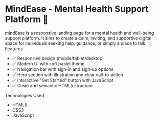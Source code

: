 # MindEase - Mental Health Support Platform 🌿

mindEase is a responsive landing page for a mental health and well-being support platform. It aims to create a calm, inviting, and supportive digital space for individuals seeking help, guidance, or simply a place to talk.
 💡 Features

- ✅ Responsive design (mobile/tablet/desktop)
- ✅ Modern UI with soft pastel theme
- ✅ Navigation bar with sign-in and sign-up options
- ✅ Hero section with illustration and clear call-to-action
- ✅ Interactive "Get Started" button with JavaScript
- ✅ Clean and semantic HTML5 structure

Technologies Used
- HTML5
- CSS3
- JavaScript 
  
